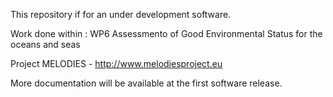 This repository if for an under development software.

Work done within :
WP6 Assessmento of Good Environmental Status for the oceans and seas

Project MELODIES - http://www.melodiesproject.eu

More documentation will be available at the first software release.

